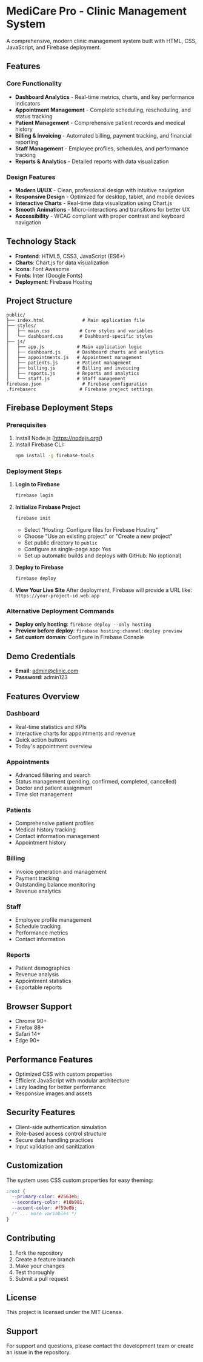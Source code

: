 # MediCare Pro - Clinic Management System

A comprehensive, modern clinic management system built with HTML, CSS, JavaScript, and Firebase deployment.

## Features

### Core Functionality
- **Dashboard Analytics** - Real-time metrics, charts, and key performance indicators
- **Appointment Management** - Complete scheduling, rescheduling, and status tracking
- **Patient Management** - Comprehensive patient records and medical history
- **Billing & Invoicing** - Automated billing, payment tracking, and financial reporting
- **Staff Management** - Employee profiles, schedules, and performance tracking
- **Reports & Analytics** - Detailed reports with data visualization

### Design Features
- **Modern UI/UX** - Clean, professional design with intuitive navigation
- **Responsive Design** - Optimized for desktop, tablet, and mobile devices
- **Interactive Charts** - Real-time data visualization using Chart.js
- **Smooth Animations** - Micro-interactions and transitions for better UX
- **Accessibility** - WCAG compliant with proper contrast and keyboard navigation

## Technology Stack

- **Frontend**: HTML5, CSS3, JavaScript (ES6+)
- **Charts**: Chart.js for data visualization
- **Icons**: Font Awesome
- **Fonts**: Inter (Google Fonts)
- **Deployment**: Firebase Hosting

## Project Structure

```
public/
├── index.html              # Main application file
├── styles/
│   ├── main.css           # Core styles and variables
│   └── dashboard.css      # Dashboard-specific styles
├── js/
│   ├── app.js            # Main application logic
│   ├── dashboard.js      # Dashboard charts and analytics
│   ├── appointments.js   # Appointment management
│   ├── patients.js       # Patient management
│   ├── billing.js        # Billing and invoicing
│   ├── reports.js        # Reports and analytics
│   └── staff.js          # Staff management
firebase.json               # Firebase configuration
.firebaserc                # Firebase project settings
```

## Firebase Deployment Steps

### Prerequisites
1. Install Node.js (https://nodejs.org/)
2. Install Firebase CLI:
   ```bash
   npm install -g firebase-tools
   ```

### Deployment Steps

1. **Login to Firebase**
   ```bash
   firebase login
   ```

2. **Initialize Firebase Project**
   ```bash
   firebase init
   ```
   - Select "Hosting: Configure files for Firebase Hosting"
   - Choose "Use an existing project" or "Create a new project"
   - Set public directory to `public`
   - Configure as single-page app: Yes
   - Set up automatic builds and deploys with GitHub: No (optional)

3. **Deploy to Firebase**
   ```bash
   firebase deploy
   ```

4. **View Your Live Site**
   After deployment, Firebase will provide a URL like:
   `https://your-project-id.web.app`

### Alternative Deployment Commands

- **Deploy only hosting**: `firebase deploy --only hosting`
- **Preview before deploy**: `firebase hosting:channel:deploy preview`
- **Set custom domain**: Configure in Firebase Console

## Demo Credentials

- **Email**: admin@clinic.com
- **Password**: admin123

## Features Overview

### Dashboard
- Real-time statistics and KPIs
- Interactive charts for appointments and revenue
- Quick action buttons
- Today's appointment overview

### Appointments
- Advanced filtering and search
- Status management (pending, confirmed, completed, cancelled)
- Doctor and patient assignment
- Time slot management

### Patients
- Comprehensive patient profiles
- Medical history tracking
- Contact information management
- Appointment history

### Billing
- Invoice generation and management
- Payment tracking
- Outstanding balance monitoring
- Revenue analytics

### Staff
- Employee profile management
- Schedule tracking
- Performance metrics
- Contact information

### Reports
- Patient demographics
- Revenue analysis
- Appointment statistics
- Exportable reports

## Browser Support

- Chrome 90+
- Firefox 88+
- Safari 14+
- Edge 90+

## Performance Features

- Optimized CSS with custom properties
- Efficient JavaScript with modular architecture
- Lazy loading for better performance
- Responsive images and assets

## Security Features

- Client-side authentication simulation
- Role-based access control structure
- Secure data handling practices
- Input validation and sanitization

## Customization

The system uses CSS custom properties for easy theming:

```css
:root {
  --primary-color: #2563eb;
  --secondary-color: #10b981;
  --accent-color: #f59e0b;
  /* ... more variables */
}
```

## Contributing

1. Fork the repository
2. Create a feature branch
3. Make your changes
4. Test thoroughly
5. Submit a pull request

## License

This project is licensed under the MIT License.

## Support

For support and questions, please contact the development team or create an issue in the repository.